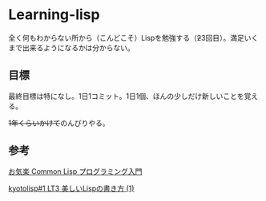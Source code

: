 # Learning-lisp

全く何もわからない所から（こんどこそ）Lispを勉強する（~~2~~3回目）。満足いくまで出来るようになるかは分からない。

## 目標

最終目標は特になし。1日1コミット。1日1個、ほんの少しだけ新しいことを覚える。

~~1年くらいかけて~~のんびりやる。

## 参考

[お気楽 Common Lisp プログラミング入門](http://www.nct9.ne.jp/m_hiroi/clisp/index.html#abc)

[kyotolisp#1 LT3 美しいLispの書き方 (1)](https://www.slideshare.net/hayato_hashimoto/lisp-1-12901654)
